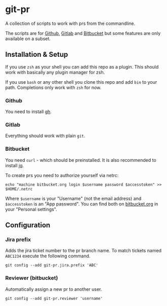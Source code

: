 # git-pr

A collection of scripts to work with prs from the commandline.

The scripts are for [Github](https://github.com), [Gitlab](https://gitlab.com)
and [Bitbucket](https://bitbucket.org) but some features are only available on
a subset.

## Installation & Setup

If you use `zsh` as your shell you can add this repo as a plugin. This should
work with basically any plugin manager for zsh.

If you use `bash` or any other shell you clone this repo and add `bin` to your
path. Completions only work with `zsh` for now.

### Github

You need to install [gh](https://github.com/cli/cli).

### Gitlab

Everything should work with plain `git`.

### Bitbucket

You need `curl` - which should be preinstalled. It is also recommended to
install [jq](https://stedolan.github.io/jq/).

To create prs you need to authorize yourself via netrc:

``` shell
echo "machine bitbucket.org login $username password $accesstoken" >> $HOME/.netrc
```

Where `$username` is your "Username" (not the email address) and `$accesstoken` is
an "App password". You can find both on [bitbucket.org](https://bitbucket.org)
in your "Personal settings".

## Configuration

### Jira prefix

Adds the jira ticket number to the pr branch name. To match tickets named
`ABC1234` execute the following command.

``` shell
git config --add git-pr.jira.prefix 'ABC'
```

### Reviewer (bitbucket)

Automatically assign a new pr to another user.

``` shell
git config --add git-pr.reviewer 'username'
```
